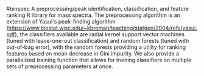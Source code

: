 #binspec
A preprocessing/peak identification, classification, and feature ranking R library for mass spectra. The preprocessing algorithm is an extension of Yasui's peak-finding algorithm (https://www.biostat.wisc.edu/~kbroman/teaching/statgen/2004/refs/yasui.pdf), the classifiers available are radial kernel support vector machines (tuned with leave-one-out classification) and random forests (tuned with out-of-bag error), with the random forests providing a utility for ranking features based on mean decrease in Gini impurity.  We also provide a parallelized training function that allows for training classifiers on multiple sets of preprocessing parameters at once.
